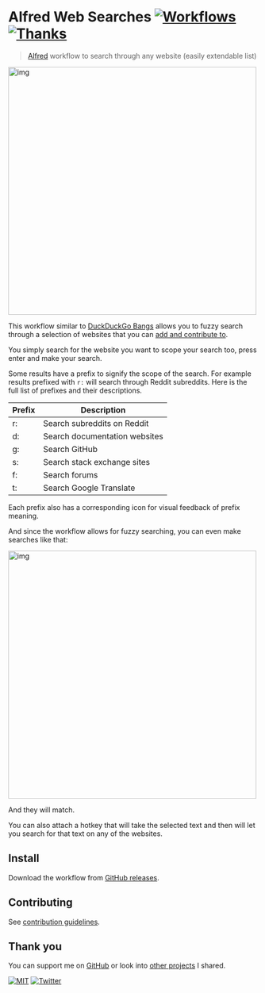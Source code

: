 # Alfred Web Searches [![Workflows](https://img.shields.io/badge/-more%20workflows-0a0a0a.svg?style=flat&colorA=0a0a0a)](https://github.com/learn-anything/alfred-workflows#readme) [![Thanks](http://bit.ly/saythankss)](https://github.com/sponsors/nikitavoloboev)

> [Alfred](https://www.alfredapp.com/) workflow to search through any website (easily extendable list)

<img src="https://i.imgur.com/LhHUIbk.png" width="500" alt="img">

This workflow similar to [DuckDuckGo Bangs](https://duckduckgo.com/bang?) allows you to fuzzy search through a selection of websites that you can [add and contribute to](CONTRIBUTING.md#readme).

You simply search for the website you want to scope your search too, press enter and make your search.

Some results have a prefix to signify the scope of the search. For example results prefixed with `r:` will search through Reddit subreddits. Here is the full list of prefixes and their descriptions.

| Prefix | Description                   |
| ------ | ----------------------------- |
| r:     | Search subreddits on Reddit   |
| d:     | Search documentation websites |
| g:     | Search GitHub                 |
| s:     | Search stack exchange sites   |
| f:     | Search forums                 |
| t:     | Search Google Translate       |

Each prefix also has a corresponding icon for visual feedback of prefix meaning.

And since the workflow allows for fuzzy searching, you can even make searches like that:

<img src="https://i.imgur.com/VePdZ5b.png" width="500" alt="img">

And they will match.

You can also attach a hotkey that will take the selected text and then will let you search for that text on any of the websites.

## Install

Download the workflow from [GitHub releases](../../releases/latest).

## Contributing

See [contribution guidelines](CONTRIBUTING.md#readme).

## Thank you

You can support me on [GitHub](https://github.com/sponsors/nikitavoloboev) or look into [other projects](https://nikitavoloboev.xyz/projects) I shared.

[![MIT](http://bit.ly/mitbadge)](LICENSE) [![Twitter](http://bit.ly/nikitweet)](https://twitter.com/nikitavoloboev)
